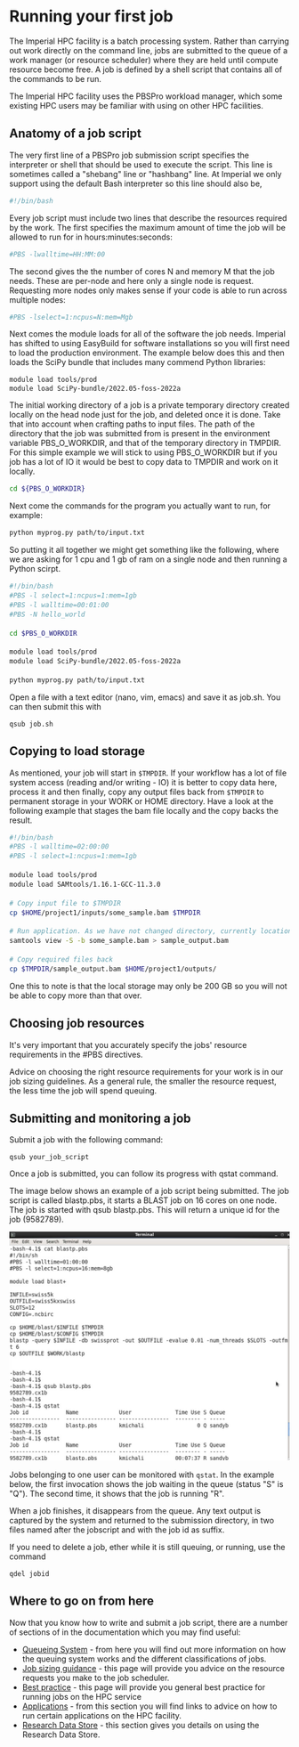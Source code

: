 
# Running your first job

The Imperial HPC facility is a batch processing system. Rather than carrying out work directly on the command line, jobs are submitted to the queue of a work manager (or resource scheduler) where they are held until compute resource become free. A job is defined by a shell script that contains all of the commands to be run.

The Imperial HPC facility uses the PBSPro workload manager, which some existing HPC users may be familiar with using on other HPC facilities.


## Anatomy of a job script

The very first line of a PBSPro job submission script specifies the interpreter or shell that should be used to execute the script. This line is sometimes called a "shebang" line or "hashbang" line. At Imperial we only support using the default Bash interpreter so this line should also be,

```bash
#!/bin/bash
```

Every job script must include two lines that describe the resources required by the work. The first specifies the maximum amount of time the job will be allowed to run for in hours:minutes:seconds:

```bash
#PBS -lwalltime=HH:MM:00
```

The second gives the the number of cores N and memory M that the job needs. These are per-node and here only a single node is request. Requesting more nodes only makes sense if your code is able to run across multiple nodes:

```bash
#PBS -lselect=1:ncpus=N:mem=Mgb
```

Next comes the module loads for all of the software the job needs. Imperial has shifted to using EasyBuild for software installations so you will first need to load the production environment. The example below does this and then loads the SciPy bundle that includes many commend Python libraries:

```console
module load tools/prod
module load SciPy-bundle/2022.05-foss-2022a
```

The initial working directory of a job is a private temporary directory created locally on the head node just for the job, and deleted once it is done. Take that into account when crafting paths to input files. The path of the directory that the job was submitted from is present in the environment variable PBS_O_WORKDIR, and that of the temporary directory in TMPDIR. For this simple example we will stick to using PBS_O_WORKDIR but if you job has a lot of IO it would be best to copy data to TMPDIR and work on it locally.

```bash
cd ${PBS_O_WORKDIR}
```

Next come the commands for the program you actually want to run, for example:

```bash
python myprog.py path/to/input.txt
```

So putting it all together we might get something like the following, where we are asking for 1 cpu and 1 gb of ram on a single node and then running a Python scirpt.

```bash
#!/bin/bash
#PBS -l select=1:ncpus=1:mem=1gb
#PBS -l walltime=00:01:00
#PBS -N hello_world
 
cd $PBS_O_WORKDIR
 
module load tools/prod
module load SciPy-bundle/2022.05-foss-2022a
 
python myprog.py path/to/input.txt
```

Open a file with a text editor (nano, vim, emacs) and save it as job.sh. You can then submit this with 

```console
qsub job.sh
```

## Copying to load storage

As mentioned, your job will start in `$TMPDIR`. If your workflow has a lot of file system access (reading and/or writing - IO) it is better to copy data here, process it and then finally, copy any output files back from `$TMPDIR` to permanent storage in your WORK or HOME directory. Have a look at the following example that stages the bam file locally and the copy backs the result. 

```bash
#!/bin/bash
#PBS -l walltime=02:00:00
#PBS -l select=1:ncpus=1:mem=1gb
  
module load tools/prod
module load SAMtools/1.16.1-GCC-11.3.0
  
# Copy input file to $TMPDIR
cp $HOME/project1/inputs/some_sample.bam $TMPDIR
  
# Run application. As we have not changed directory, currently location is $TMPDIR
samtools view -S -b some_sample.bam > sample_output.bam
  
# Copy required files back
cp $TMPDIR/sample_output.bam $HOME/project1/outputs/
```

One this to note is that the local storage may only be 200 GB so you will not be able to copy more than that over.

## Choosing job resources

It's very important that you accurately specify the jobs' resource requirements in the #PBS directives.

Advice on choosing the right resource requirements for your work is in our job sizing guidelines. As a general rule, the smaller the resource request, the less time the job will spend queuing.

## Submitting and monitoring a job
Submit a job with the following command:

```console
qsub your_job_script
```

Once a job is submitted, you can follow its progress with qstat command. 

The image below shows an example of a job script being submitted.  The job script is called blastp.pbs, it starts a BLAST job on 16 cores on one node.  The job is started with qsub blastp.pbs. This will return a unique id for the job (9582789). 

![Qsub Blast](img/running-your-first-job-blast.jpg)

Jobs belonging to one user can be monitored with `qstat`. In the example below, the first invocation shows the job waiting in the queue (status "S" is "Q"). The second time, it shows that the job is running "R".

When a job finishes, it disappears from the queue. Any text output is captured by the system and returned to the submission directory, in two files named after the jobscript and with the job id as suffix.

If you need to delete a job, ether while it is still queuing, or running, use the command

```console
qdel jobid
```

## Where to go on from here

Now that you know how to write and submit a job script, there are a number of sections of in the documentation which you may find useful:

* [Queueing System](../queues/index.md) - from here you will find out more information on how the queuing system works and the different classifications of jobs. 
* [Job sizing guidance](../queues/job-sizing-guidance.md) - this page will provide you advice on the resource requests you make to the job scheduler.
* [Best practice](../best-practice.md) - this page will provide you general best practice for running jobs on the HPC service
* [Applications](../applications/index.md) - from this section you will find links to advice on how to run certain applications on the HPC facility.
* [Research Data Store](../../rds/index.md) - this section gives you details on using the Research Data Store.
